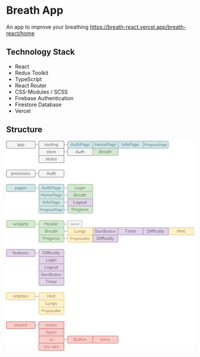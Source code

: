 # Breath App

An app to improve your breathing
https://breath-react.vercel.app/breath-react/home

## Technology Stack

- React
- Redux Toolkit
- TypeScript
- React Router
- CSS-Modules / SCSS
- Firebase Authentication
- Firestore Database
- Vercel

## Structure

![Структура не найдена](./src/assets/breath-structure.drawio.png 'Front-end structure')
